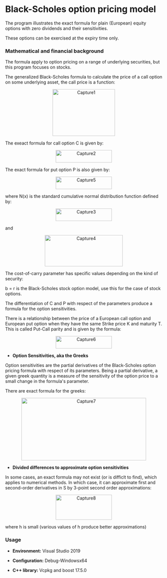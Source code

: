 # Black-Scholes option pricing model

The program illustrates the exact formula for plain (European) equity options  with zero dividends and their sensitivities.

These options can be exercised at the expiry time only.

### Mathematical and financial background

The formula apply to option pricing on a range of underlying securities, but this program focuses on stocks.

The generalized Black-Scholes formula to calculate the price of a call option on some underlying asset, the call price is a function:

<p align="center"><img src="https://github.com/SaraPeyko/EuropeanOptionPricing/blob/master/Captures/Capture1.JPG" width="200" height="150" alt="Capture1"></p>

The exeact formula for call option C is given by:

<p align="center"><img src="https://github.com/SaraPeyko/EuropeanOptionPricing/blob/master/Captures/Capture2.JPG" width="180" height="40" alt="Capture2"></p>


The exact formula for put option P is also  given by:

<p align="center"><img src="https://github.com/SaraPeyko/EuropeanOptionPricing/blob/master/Captures/Capture5.JPG" width="180" height="40" alt="Capture5"></p>

where N(x) is the standard cumulative normal distribution function defined by:

<p align="center"><img src="https://github.com/SaraPeyko/EuropeanOptionPricing/blob/master/Captures/Capture3.JPG" width="180" height="40" alt="Capture3"></p>

and

<p align="center"><img src="https://github.com/SaraPeyko/EuropeanOptionPricing/blob/master/Captures/Capture4.JPG" width="250" height="100" alt="Capture4"></p>

The cost-of-carry parameter has specific values depending on the kind of security: 

b = r is the Black-Scholes stock option model, use this for the case of stock options.

The differentiation of C and P with respect of the parameters produce a formula for the option sensitivities. 

There is a relationship between the price of a European call option and European put option when they have the same Strike price K and maturity T. This is called Put-Call parity and is given by the formula:

<p align="center"><img src="https://github.com/SaraPeyko/EuropeanOptionPricing/blob/master/Captures/Capture6.JPG" width="180" height="40" alt="Capture6"></p>

* **Option Sensitivities, aka the Greeks**

 Option sensitivities are the partial derivatives of the Black-Scholes option pricing formula with respect of its parameters. Being a partial derivative, a given greek quantity is a measure of the sensitivity of the option price to a small change in the formula's parameter. 
 
 There are exact formula for the greeks:
 
<p align="center"><img src="https://github.com/SaraPeyko/EuropeanOptionPricing/blob/master/Captures/Capture7.JPG" width="400" height="200" alt="Capture7"></p>
 
 * **Divided differences to approximate option sensitivities**
 
 In some cases, an exact formula may not exist (or is difficlt to find), which applies to numerical methods. In which case, it can approximate first and second-order derivatives in S by 3-point second order approximations:
 
<p align="center"><img src="https://github.com/SaraPeyko/EuropeanOptionPricing/blob/master/Captures/Capture8.JPG" width="180" height="80" alt="Capture8"></p>
 
 where  h is small (various values of h produce better approximations)

### Usage

* **Environment:** Visual Studio 2019 

* **Configuration:** Debug-Windowsx64

* **C++ library:** Vcpkg and boost 17.5.0

